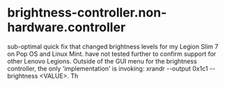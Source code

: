 # brightness-controller.non-hardware.controller
sub-optimal quick fix that changed brightness levels for my Legion Slim 7 on Pop OS and Linux Mint. have not tested further to confirm support for other Lenovo Legions. Outside of the GUI menu for the brightness controller, the only 'implementation' is invoking: xrandr --output 0x1c1 --brightness &lt;VALUE>. Th

